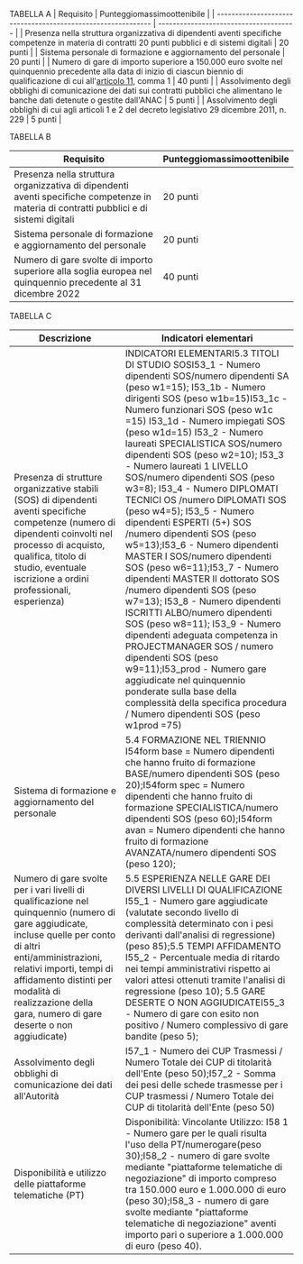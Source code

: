 TABELLA A 
| Requisito                                                    | Punteggiomassimoottenibile |
| ------------------------------------------------------------ | -------------------------------------- |
| Presenza nella struttura organizzativa di dipendenti aventi specifiche competenze in materia di contratti 20 punti pubblici e di sistemi digitali | 20 punti                               |
| Sistema personale di formazione e aggiornamento del personale | 20 punti                               |
| Numero di gare di importo superiore a 150.000 euro svolte nel quinquennio precedente alla data di inizio di ciascun biennio di qualificazione di cui all'[articolo 11](/index.html?article=allegato-2.4-articolo-11&version=2), comma 1 | 40 punti                               |
| Assolvimento degli obblighi di comunicazione dei dati sui contratti pubblici che alimentano le banche dati detenute o gestite dall'ANAC | 5 punti                                |
| Assolvimento degli obblighi di cui agli articoli 1 e 2 del decreto legislativo 29 dicembre 2011, n. 229 | 5 punti                                |

TABELLA B

| Requisito                                                    | Punteggiomassimoottenibile |
| ------------------------------------------------------------ | -------------------------------------- |
| Presenza nella struttura organizzativa di dipendenti aventi specifiche competenze in materia di contratti pubblici e di sistemi digitali | 20 punti                               |
| Sistema personale di formazione e aggiornamento del personale | 20 punti                               |
| Numero di gare svolte di importo superiore alla soglia europea nel quinquennio precedente al 31 dicembre 2022 | 40 punti                               |



TABELLA C

| Descrizione                                                  | Indicatori elementari                                        |
| ------------------------------------------------------------ | ------------------------------------------------------------ |
| Presenza di strutture organizzative stabili (SOS) di dipendenti aventi specifiche competenze (numero di dipendenti coinvolti nel processo di acquisto, qualifica, titolo di studio, eventuale iscrizione a ordini professionali, esperienza) | INDICATORI ELEMENTARI5.3 TITOLI DI STUDIO SOSI53_1 - Numero dipendenti SOS/numero dipendenti SA (peso w1=15); I53_1b - Numero dirigenti SOS (peso w1b=15)I53_1c - Numero funzionari SOS (peso w1c =15) I53_1d - Numero impiegati SOS (peso w1d=15) I53_2 - Numero laureati SPECIALISTICA SOS/numero dipendenti SOS (peso w2=10); I53_3 - Numero laureati 1 LIVELLO SOS/numero dipendenti SOS (peso w3=8); I53_4 - Numero DIPLOMATI TECNICI OS /numero DIPLOMATI SOS (peso w4=5); I53_5 - Numero dipendenti ESPERTI (5+) SOS /numero dipendenti SOS (peso w5=13);I53_6 - Numero dipendenti MASTER I SOS/numero dipendenti SOS (peso w6=11);I53_7 - Numero dipendenti MASTER II dottorato SOS /numero dipendenti SOS (peso w7=13); I53_8 - Numero dipendenti ISCRITTI ALBO/numero dipendenti SOS (peso w8=11); I53_9 - Numero dipendenti adeguata competenza in PROJECTMANAGER SOS / numero dipendenti SOS (peso w9=11);I53_prod - Numero gare aggiudicate nel quinquennio ponderate sulla base della complessità della specifica procedura / Numero dipendenti SOS (peso w1prod =75) |
| Sistema di formazione e aggiornamento del personale          | 5.4 FORMAZIONE NEL TRIENNIO I54form base = Numero dipendenti che hanno fruito di formazione BASE/numero dipendenti SOS (peso 20);I54form spec = Numero dipendenti che hanno fruito di formazione SPECIALISTICA/numero dipendenti SOS (peso 60);I54form avan = Numero dipendenti che hanno fruito di formazione  AVANZATA/numero dipendenti SOS (peso 120); |
| Numero di gare svolte per i vari livelli di qualificazione nel quinquennio (numero di gare aggiudicate, incluse quelle per conto di altri enti/amministrazioni, relativi importi, tempi di affidamento distinti per modalità di realizzazione della gara, numero di gare deserte o non aggiudicate) | 5.5 ESPERIENZA NELLE GARE DEI DIVERSI LIVELLI DI QUALIFICAZIONE I55_1 - Numero gare aggiudicate (valutate secondo livello di complessità determinato con i pesi derivanti dall'analisi di regressione) (peso 85);5.5 TEMPI AFFIDAMENTO I55_2 - Percentuale media di ritardo nei tempi amministrativi rispetto ai valori attesi ottenuti tramite l'analisi di regressione (peso 10); 5.5 GARE DESERTE O NON AGGIUDICATEI55_3 - Numero di gare con esito non positivo / Numero complessivo di gare bandite (peso 5); |
| Assolvimento degli obblighi di comunicazione dei dati all'Autorità | I57_1 - Numero dei CUP Trasmessi / Numero Totale dei CUP di titolarità dell'Ente (peso 50);I57_2 - Somma dei pesi delle schede trasmesse per i CUP trasmessi / Numero Totale dei CUP di titolarità dell'Ente (peso 50) |
| Disponibilità e utilizzo delle piattaforme telematiche (PT)  | Disponibilità: Vincolante  Utilizzo: I58 1 - Numero gare per le quali risulta l'uso della PT/numerogare(peso 30);I58_2 - numero di gare svolte mediante "piattaforme telematiche di negoziazione" di importo compreso tra 150.000 euro e  1.000.000 di euro (peso 30);I58_3 - numero di gare svolte mediante "piattaforme telematiche di negoziazione" aventi importo pari o superiore a 1.000.000 di euro (peso 40). |

